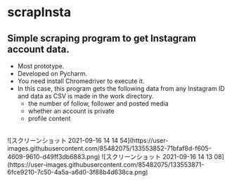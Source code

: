 # scrapInsta
## Simple scraping program to get Instagram account data.<br>
* Most prototype.<br>
* Developed on Pycharm.<br>
* You need install Chromedriver to execute it.<br>
* In this case, this program gets the following data from any Instagram ID and data as CSV is made in the work directory.
  * the number of follow, follower and posted media<br>
  * whether an account is private<br>
  * profile content<br>
<br> 
![スクリーンショット 2021-09-16 14 14 54](https://user-images.githubusercontent.com/85482075/133553852-71bfaf8d-f605-4609-9610-d49ff3db6883.png)
![スクリーンショット 2021-09-16 14 13 08](https://user-images.githubusercontent.com/85482075/133553871-6fce9210-7c50-4a5a-a6d0-3f88b4d638ca.png)

